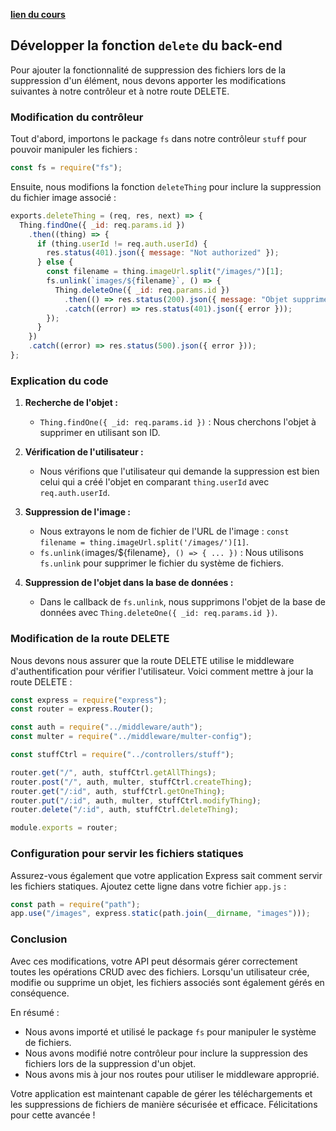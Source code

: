 [**lien du cours**](https://openclassrooms.com/fr/courses/6390246-passez-au-full-stack-avec-node-js-express-et-mongodb/6466697-developpez-la-fonction-delete-du-back-end)

## Développer la fonction `delete` du back-end

Pour ajouter la fonctionnalité de suppression des fichiers lors de la suppression d'un élément, nous devons apporter les modifications suivantes à notre contrôleur et à notre route DELETE.

### Modification du contrôleur

Tout d'abord, importons le package `fs` dans notre contrôleur `stuff` pour pouvoir manipuler les fichiers :

```javascript
const fs = require("fs");
```

Ensuite, nous modifions la fonction `deleteThing` pour inclure la suppression du fichier image associé :

```javascript
exports.deleteThing = (req, res, next) => {
  Thing.findOne({ _id: req.params.id })
    .then((thing) => {
      if (thing.userId != req.auth.userId) {
        res.status(401).json({ message: "Not authorized" });
      } else {
        const filename = thing.imageUrl.split("/images/")[1];
        fs.unlink(`images/${filename}`, () => {
          Thing.deleteOne({ _id: req.params.id })
            .then(() => res.status(200).json({ message: "Objet supprimé !" }))
            .catch((error) => res.status(401).json({ error }));
        });
      }
    })
    .catch((error) => res.status(500).json({ error }));
};
```

### Explication du code

1. **Recherche de l'objet :**
   - `Thing.findOne({ _id: req.params.id })` : Nous cherchons l'objet à supprimer en utilisant son ID.
2. **Vérification de l'utilisateur :**

   - Nous vérifions que l'utilisateur qui demande la suppression est bien celui qui a créé l'objet en comparant `thing.userId` avec `req.auth.userId`.

3. **Suppression de l'image :**

   - Nous extrayons le nom de fichier de l'URL de l'image : `const filename = thing.imageUrl.split('/images/')[1]`.
   - `fs.unlink(`images/${filename}`, () => { ... })` : Nous utilisons `fs.unlink` pour supprimer le fichier du système de fichiers.

4. **Suppression de l'objet dans la base de données :**
   - Dans le callback de `fs.unlink`, nous supprimons l'objet de la base de données avec `Thing.deleteOne({ _id: req.params.id })`.

### Modification de la route DELETE

Nous devons nous assurer que la route DELETE utilise le middleware d'authentification pour vérifier l'utilisateur. Voici comment mettre à jour la route DELETE :

```javascript
const express = require("express");
const router = express.Router();

const auth = require("../middleware/auth");
const multer = require("../middleware/multer-config");

const stuffCtrl = require("../controllers/stuff");

router.get("/", auth, stuffCtrl.getAllThings);
router.post("/", auth, multer, stuffCtrl.createThing);
router.get("/:id", auth, stuffCtrl.getOneThing);
router.put("/:id", auth, multer, stuffCtrl.modifyThing);
router.delete("/:id", auth, stuffCtrl.deleteThing);

module.exports = router;
```

### Configuration pour servir les fichiers statiques

Assurez-vous également que votre application Express sait comment servir les fichiers statiques. Ajoutez cette ligne dans votre fichier `app.js` :

```javascript
const path = require("path");
app.use("/images", express.static(path.join(__dirname, "images")));
```

### Conclusion

Avec ces modifications, votre API peut désormais gérer correctement toutes les opérations CRUD avec des fichiers. Lorsqu'un utilisateur crée, modifie ou supprime un objet, les fichiers associés sont également gérés en conséquence.

En résumé :

- Nous avons importé et utilisé le package `fs` pour manipuler le système de fichiers.
- Nous avons modifié notre contrôleur pour inclure la suppression des fichiers lors de la suppression d'un objet.
- Nous avons mis à jour nos routes pour utiliser le middleware approprié.

Votre application est maintenant capable de gérer les téléchargements et les suppressions de fichiers de manière sécurisée et efficace. Félicitations pour cette avancée !
